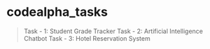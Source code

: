 # codealpha_tasks

> Task - 1: Student Grade Tracker 
> Task - 2: Artificial Intelligence Chatbot
> Task - 3: Hotel Reservation System
